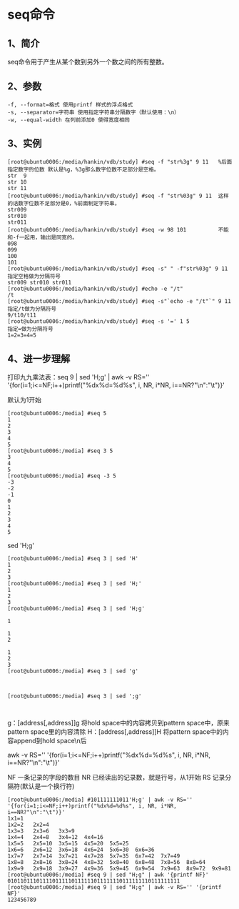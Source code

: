 # seq命令

## 1、简介
seq命令用于产生从某个数到另外一个数之间的所有整数。

## 2、参数
```
-f, --format=格式 使用printf 样式的浮点格式
-s, --separator=字符串 使用指定字符串分隔数字（默认使用：\n）
-w, --equal-width 在列前添加0 使得宽度相同
```

## 3、实例
```
[root@ubuntu0006:/media/hankin/vdb/study] #seq -f "str%3g" 9 11   %后面指定数字的位数 默认是%g，%3g那么数字位数不足部分是空格。
str  9
str 10
str 11
[root@ubuntu0006:/media/hankin/vdb/study] #seq -f "str%03g" 9 11  这样的话数字位数不足部分是0，%前面制定字符串。
str009
str010
str011
[root@ubuntu0006:/media/hankin/vdb/study] #seq -w 98 101          不能和-f一起用，输出是同宽的。
098
099
100
101
[root@ubuntu0006:/media/hankin/vdb/study] #seq -s" " -f"str%03g" 9 11    指定空格做为分隔符号
str009 str010 str011
[root@ubuntu0006:/media/hankin/vdb/study] #echo -e "/t"
/t
[root@ubuntu0006:/media/hankin/vdb/study] #seq -s"`echo -e "/t"`" 9 11   指定/t做为分隔符号
9/t10/t11
[root@ubuntu0006:/media/hankin/vdb/study] #seq -s '=' 1 5                指定=做为分隔符号
1=2=3=4=5
```

## 4、进一步理解
打印九九乘法表：seq 9 | sed 'H;g' | awk -v RS='' '{for(i=1;i<=NF;i++)printf("%dx%d=%d%s", i, NR, i*NR, i==NR?"\n":"\t")}'

默认为1开始
```
[root@ubuntu0006:/media] #seq 5
1
2
3
4
5
[root@ubuntu0006:/media] #seq 3 5
3
4
5
[root@ubuntu0006:/media] #seq -3 5
-3
-2
-1
0
1
2
3
4
5
```

sed 'H;g'
```
[root@ubuntu0006:/media] #seq 3 | sed 'H'
1
2
3
[root@ubuntu0006:/media] #seq 3 | sed 'H;'
1
2
3
[root@ubuntu0006:/media] #seq 3 | sed 'H;g'

1

1
2

1
2
3
[root@ubuntu0006:/media] #seq 3 | sed 'g'



[root@ubuntu0006:/media] #seq 3 | sed ';g'



```
g：[address[,address]]g 将hold space中的内容拷贝到pattern space中，原来pattern space里的内容清除
H：[address[,address]]H 将pattern space中的内容append到hold space\n后


awk -v RS='' '{for(i=1;i<=NF;i++)printf("%dx%d=%d%s", i, NR, i*NR, i==NR?"\n":"\t")}'

NF	一条记录的字段的数目
NR	已经读出的记录数，就是行号，从1开始
RS	记录分隔符(默认是一个换行符)
```
[root@ubuntu0006:/media] #101111111011'H;g' | awk -v RS='' '{for(i=1;i<=NF;i++)printf("%dx%d=%d%s", i, NR, i*NR, i==NR?"\n":"\t")}'
1x1=1
1x2=2   2x2=4
1x3=3   2x3=6   3x3=9
1x4=4   2x4=8   3x4=12  4x4=16
1x5=5   2x5=10  3x5=15  4x5=20  5x5=25
1x6=6   2x6=12  3x6=18  4x6=24  5x6=30  6x6=36
1x7=7   2x7=14  3x7=21  4x7=28  5x7=35  6x7=42  7x7=49
1x8=8   2x8=16  3x8=24  4x8=32  5x8=40  6x8=48  7x8=56  8x8=64
1x9=9   2x9=18  3x9=27  4x9=36  5x9=45  6x9=54  7x9=63  8x9=72  9x9=81
[root@ubuntu0006:/media] #seq 9 | sed "H;g" | awk '{printf NF}'
010110111011110111110111111011111110111111110111111111
[root@ubuntu0006:/media] #seq 9 | sed "H;g" | awk -v RS='' '{printf NF}'
123456789
```